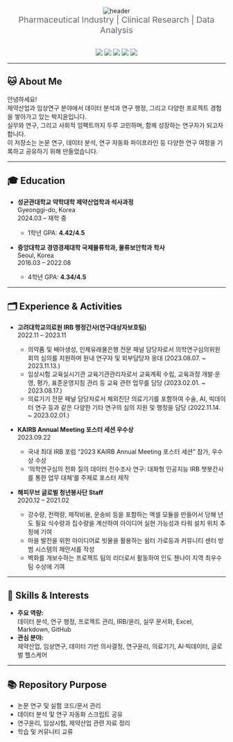 <div align="center">
  <!-- 밝고 화사한 그라데이션 헤더, 이름 흰색, 이름 옆에 자연스러운 발바닥 이모지 -->
  <img src="https://capsule-render.vercel.app/api?type=waving&color=gradient&height=200&section=header&text=JIYOON%20PARK%20🐾&fontSize=55&fontColor=ffffff&fontAlign=50&animation=twinkling" alt="header"/>
  <br>
  <span style="font-size:1.2rem; color:#666;">
    Pharmaceutical Industry&nbsp;|&nbsp;Clinical Research&nbsp;|&nbsp;Data Analysis
  </span>
</div>

<br>

<p align="center">
  <img src="https://img.shields.io/badge/Pharma-FFD1DC?style=flat-square"/>
  <img src="https://img.shields.io/badge/Clinical%20Research-FFF5BA?style=flat-square"/>
  <img src="https://img.shields.io/badge/Data%20Analysis-FFC3A0?style=flat-square"/>
  <img src="https://img.shields.io/badge/Project%20Management-B5EAD7?style=flat-square"/>
  <img src="https://img.shields.io/badge/IRB%20Admin-C7CEEA?style=flat-square"/>
</p>

---

## 🐱 About Me

안녕하세요!  
제약산업과 임상연구 분야에서 데이터 분석과 연구 행정, 그리고 다양한 프로젝트 경험을 쌓아가고 있는 박지윤입니다.  
실무와 연구, 그리고 사회적 임팩트까지 두루 고민하며, 함께 성장하는 연구자가 되고자 합니다.  
이 저장소는 논문 연구, 데이터 분석, 연구 자동화 파이프라인 등 다양한 연구 여정을 기록하고 공유하기 위해 만들었습니다.

---

## 🎓 Education

- **성균관대학교 약학대학 제약산업학과 석사과정**  
  Gyeonggi-do, Korea  
  2024.03 – 재학 중  
  - 1학년 GPA: **4.42/4.5**

- **중앙대학교 경영경제대학 국제물류학과, 물류보안학과 학사**  
  Seoul, Korea  
  2016.03 – 2022.08  
  - 4학년 GPA: **4.34/4.5**

---

## 🗂️ Experience & Activities

- **고려대학교의료원 IRB 행정간사(연구대상자보호팀)**  
  2022.11 – 2023.11  
  - 의약품 및 배아생성, 인체유래물은행 전문 패널 담당자로서 의학연구심의위원회의 심의를 지원하며 원내 연구자 및 외부담당자 응대 (2023.08.07. ~ 2023.11.13.)
  - 임상시험 교육실시기관 교육기관관리자로서 교육계획 수립, 교육과정 개발·운영, 평가, 표준운영지침 관리 등 교육 관련 업무를 담당 (2023.02.01. ~ 2023.08.17.)
  - 의료기기 전문 패널 담당자로서 체외진단 의료기기를 포함하여 수술, AI, 빅데이터 연구 등과 같은 다양한 기타 연구의 심의 지원 및 행정을 담당 (2022.11.14. ~ 2023.02.01.)

- **KAIRB Annual Meeting 포스터 세션 우수상**  
  2023.09.22  
  - 국내 최대 IRB 포럼 “2023 KAIRB Annual Meeting 포스터 세션” 참가, 우수상 수상  
  - ‘의학연구심의 전화 질의 데이터 전수조사 연구: 대화형 인공지능 IRB 챗봇간사를 통한 업무 대체’를 주제로 포스터 제작

- **해피무브 글로벌 청년봉사단 Staff**  
  2020.12 – 2021.02  
  - 강수량, 전력량, 제작비용, 운송비 등을 포함하는 엑셀 모듈을 만들어서 당해 년도 필요 식수량과 집수량을 계산하여 아이디어 실현 가능성과 타워 설치 위치 추정에 기여
  - 마을 발전을 위한 아이디어로 빗물을 활용하는 쉼터 가로등과 커뮤니티 센터 방범 시스템의 제안서를 작성
  - 벽화를 개보수하는 프로젝트 팀의 리더로서 활동하여 인도 첸나이 지역 최우수팀 수상에 기여

---

## 🧸 Skills & Interests

- **주요 역량:**  
  데이터 분석, 연구 행정, 프로젝트 관리, IRB/윤리, 실무 문서화, Excel, Markdown, GitHub
- **관심 분야:**  
  제약산업, 임상연구, 데이터 기반 의사결정, 연구윤리, 의료기기, AI·빅데이터, 글로벌 헬스케어

---

## 📚 Repository Purpose

- 논문 연구 및 실험 코드/문서 관리  
- 데이터 분석 및 연구 자동화 스크립트 공유  
- 연구윤리, 임상시험, 제약산업 관련 자료 정리  
- 학습 및 커뮤니티 교류
